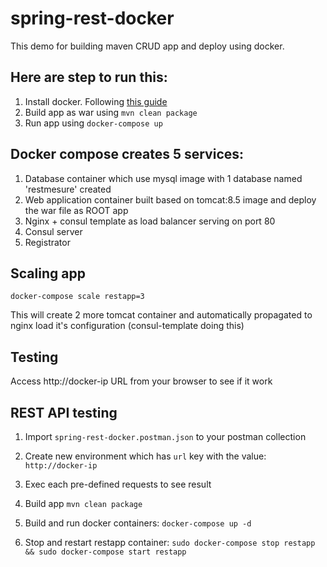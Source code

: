 # spring-rest-docker

This demo for building maven CRUD app and deploy using docker.

## Here are step to run this:

1. Install docker. Following [this guide](https://docs.docker.com/engine/installation/)
2. Build app as war using `mvn clean package`
3. Run app using `docker-compose up`

## Docker compose creates 5 services:

1. Database container which use mysql image with 1 database named 'restmesure' created
2. Web application container built based on tomcat:8.5 image and deploy the war file as ROOT app
3. Nginx + consul template as load balancer serving on port 80
4. Consul server
5. Registrator

## Scaling app

```
docker-compose scale restapp=3
```

This will create 2 more tomcat container and automatically propagated to nginx load it's configuration (consul-template doing this)

## Testing
Access http://docker-ip URL from your browser to see if it work

## REST API testing

1. Import `spring-rest-docker.postman.json` to your postman collection
2. Create new environment which has `url` key with the value: `http://docker-ip`
3. Exec each pre-defined requests to see result




1. Build app `mvn clean package`
2. Build and run docker containers: `docker-compose up -d`
3. Stop and restart restapp container: `sudo docker-compose stop restapp && sudo docker-compose start restapp`



